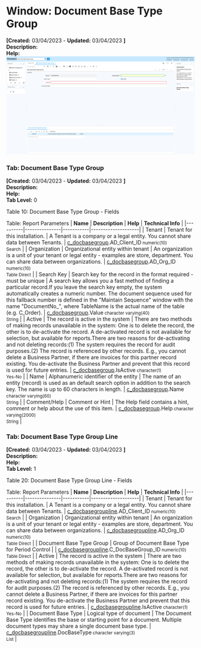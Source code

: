 # Window: Document Base Type Group

**[Created:** 03/04/2023 - **Updated:** 03/04/2023 **]**  
**Description:**   
**Help:**   
![](/img/docs/manual/DocumentBaseTypeGroup-Window_iDempiere_v12.0.0.png)

### Tab: Document Base Type Group

**[Created:** 03/04/2023 - **Updated:** 03/04/2023 **]**   
**Description:**   
**Help:**   
**Tab Level:** 0

Table 10: Document Base Type Group - Fields 

Table: Report Parameters
| **Name** | **Description** | **Help** | **Technical Info** |
|----------|---------------|-----------|--------------------|
| Tenant | Tenant for this installation. | A Tenant is a company or a legal entity. You cannot share data between Tenants. | [c_docbasegroup](https://idempiere-schemaspy.muriloht.com/adempiere/tables/c_docbasegroup.html).AD_Client_ID<small> numeric(10) <br/> Search</small> | 
| Organization | Organizational entity within tenant | An organization is a unit of your tenant or legal entity - examples are store, department. You can share data between organizations. | [c_docbasegroup](https://idempiere-schemaspy.muriloht.com/adempiere/tables/c_docbasegroup.html).AD_Org_ID<small> numeric(10) <br/> Table Direct</small> | 
| Search Key | Search key for the record in the format required - must be unique | A search key allows you a fast method of finding a particular record.If you leave the search key empty, the system automatically creates a numeric number.  The document sequence used for this fallback number is defined in the &quot;Maintain Sequence&quot; window with the name &quot;DocumentNo_&quot;, where TableName is the actual name of the table (e.g. C_Order). | [c_docbasegroup](https://idempiere-schemaspy.muriloht.com/adempiere/tables/c_docbasegroup.html).Value<small> character varying(40) <br/> String</small> | 
| Active | The record is active in the system | There are two methods of making records unavailable in the system: One is to delete the record, the other is to de-activate the record. A de-activated record is not available for selection, but available for reports.There are two reasons for de-activating and not deleting records:(1) The system requires the record for audit purposes.(2) The record is referenced by other records. E.g., you cannot delete a Business Partner, if there are invoices for this partner record existing. You de-activate the Business Partner and prevent that this record is used for future entries. | [c_docbasegroup](https://idempiere-schemaspy.muriloht.com/adempiere/tables/c_docbasegroup.html).IsActive<small> character(1) <br/> Yes-No</small> | 
| Name | Alphanumeric identifier of the entity | The name of an entity (record) is used as an default search option in addition to the search key. The name is up to 60 characters in length. | [c_docbasegroup](https://idempiere-schemaspy.muriloht.com/adempiere/tables/c_docbasegroup.html).Name<small> character varying(60) <br/> String</small> | 
| Comment/Help | Comment or Hint | The Help field contains a hint, comment or help about the use of this item. | [c_docbasegroup](https://idempiere-schemaspy.muriloht.com/adempiere/tables/c_docbasegroup.html).Help<small> character varying(2000) <br/> String</small> | 


### Tab: Document Base Type Group Line

**[Created:** 03/04/2023 - **Updated:** 03/04/2023 **]**   
**Description:**   
**Help:**   
**Tab Level:** 1

Table 20: Document Base Type Group Line - Fields 

Table: Report Parameters
| **Name** | **Description** | **Help** | **Technical Info** |
|----------|---------------|-----------|--------------------|
| Tenant | Tenant for this installation. | A Tenant is a company or a legal entity. You cannot share data between Tenants. | [c_docbasegroupline](https://idempiere-schemaspy.muriloht.com/adempiere/tables/c_docbasegroupline.html).AD_Client_ID<small> numeric(10) <br/> Search</small> | 
| Organization | Organizational entity within tenant | An organization is a unit of your tenant or legal entity - examples are store, department. You can share data between organizations. | [c_docbasegroupline](https://idempiere-schemaspy.muriloht.com/adempiere/tables/c_docbasegroupline.html).AD_Org_ID<small> numeric(10) <br/> Table Direct</small> | 
| Document Base Type Group | Group of Document Base Type for Period Control |  | [c_docbasegroupline](https://idempiere-schemaspy.muriloht.com/adempiere/tables/c_docbasegroupline.html).C_DocBaseGroup_ID<small> numeric(10) <br/> Table Direct</small> | 
| Active | The record is active in the system | There are two methods of making records unavailable in the system: One is to delete the record, the other is to de-activate the record. A de-activated record is not available for selection, but available for reports.There are two reasons for de-activating and not deleting records:(1) The system requires the record for audit purposes.(2) The record is referenced by other records. E.g., you cannot delete a Business Partner, if there are invoices for this partner record existing. You de-activate the Business Partner and prevent that this record is used for future entries. | [c_docbasegroupline](https://idempiere-schemaspy.muriloht.com/adempiere/tables/c_docbasegroupline.html).IsActive<small> character(1) <br/> Yes-No</small> | 
| Document Base Type | Logical type of document | The Document Base Type identifies the base or starting point for a document.  Multiple document types may share a single document base type. | [c_docbasegroupline](https://idempiere-schemaspy.muriloht.com/adempiere/tables/c_docbasegroupline.html).DocBaseType<small> character varying(3) <br/> List</small> | 


